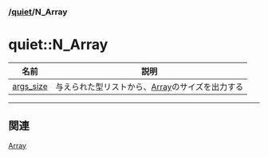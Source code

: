 ### [<i class="fa fa-fw fa-home"></i>](../../README.md)/[quiet](../quiet.md)/N_Array

# quiet::N_Array 

| 名前 | 説明 |
|:----:|:----:|
|[args_size](args_size.md) | 与えられた型リストから、[Array](Array.md)のサイズを出力する|
***
## 関連
[Array](Array.md)    
